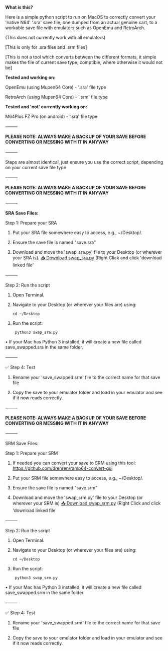 **What is this?**


Here is a simple python script to run on MacOS to correctly convert your 'native N64' '.sra' save file, one dumped from an actual genuine cart, to a workable save file with emulators such as OpenEmu and RetroArch.


(This does not currently work with all emulators)


[This is only for .sra files and .srm files]

[This is not a tool which converts between the different formats, it simple makes the file of current save type, comptible, where otherwise it would not be]


**Tested and working on:**

OpenEmu (using Mupen64 Core) - '.sra' file type

RetroArch (using Mupen64 Core) - '.srm' file type


**Tested and 'not' currently working on:**

M64Plus FZ Pro (on android) - '.sra' file type


⸻


**PLEASE NOTE: 
ALWAYS MAKE A BACKUP OF YOUR SAVE BEFORE CONVERTING OR MESSING WITH IT IN ANYWAY**


⸻


Steps are almost identical, just ensure you use the correct script, depending on your current save file type


⸻


**PLEASE NOTE: 
ALWAYS MAKE A BACKUP OF YOUR SAVE BEFORE CONVERTING OR MESSING WITH IT IN ANYWAY**


⸻


**SRA Save Files:**

Step 1: Prepare your SRA

1.	Put your SRA file somewhere easy to access, e.g., ~/Desktop/.
	
2.	Ensure the save file is named "save.sra"

3.	Download and move the 'swap_sra.py' file to your Desktop (or wherever your SRA is). <a href="https://github.com/7ank0v1c/N64-Ocarina-of-Time-Save-Converter-Script/raw/main/Python%20Script/swap_sra.py" download>📥 Download swap_sra.py</a> (Right Click and click 'download linked file'

⸻

Step 2: Run the script

1.	Open Terminal.

2.	Navigate to your Desktop (or wherever your files are) using:

		cd ~/Desktop

3. Run the script:

		python3 swap_sra.py

•	If your Mac has Python 3 installed, it will create a new file called save_swapped.sra in the same folder.

⸻

✅ Step 4: Test

1. Rename your 'save_swapped.srm' file to the correct name for that save file

2. Copy the save to your emulator folder and load in your emulator and see if it now reads correctly.


⸻

**PLEASE NOTE: 
ALWAYS MAKE A BACKUP OF YOUR SAVE BEFORE CONVERTING OR MESSING WITH IT IN ANYWAY**

⸻

SRM Save Files:

Step 1: Prepare your SRM

1.  If needed you can convert your save to SRM using this tool: https://github.com/drehren/ramp64-convert-gui

2.	Put your SRM file somewhere easy to access, e.g., ~/Desktop/.
	
3.	Ensure the save file is named "save.srm"

4.	Download and move the 'swap_srm.py' file to your Desktop (or wherever your SRM is) <a href="https://github.com/7ank0v1c/N64-Ocarina-of-Time-Save-Converter-Script/raw/main/Python%20Script/swap_srm.py" download>📥 Download swap_srm.py</a> (Right Click and click 'download linked file'

⸻

Step 2: Run the script

1.	Open Terminal.

2.	Navigate to your Desktop (or wherever your files are) using:

		cd ~/Desktop

3. Run the script:

		python3 swap_srm.py

•	If your Mac has Python 3 installed, it will create a new file called save_swapped.srm in the same folder.

⸻

✅ Step 4: Test

1. Rename your 'save_swapped.srm' file to the correct name for that save file

2. Copy the save to your emulator folder and load in your emulator and see if it now reads correctly.
